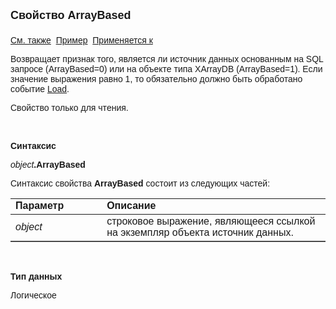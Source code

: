 ﻿<html>
<head>
<title>Источник данных\ArrayBased</title>
</head>

<body>

<p><strong><font size="4" face="Arial">Свойство ArrayBased<br>
<br>
</font></strong><font face="Arial"><a href="../Asdata.html">См. также</a>&nbsp;
<u>Пример</u>&nbsp; <a href="../Asdata.html">Применяется к</a></font></p>

<p><font face="Arial">Возвращает признак того, является ли источник 
данных основанным на SQL запросе (ArrayBased=0) или на объекте типа XArrayDB (ArrayBased=1). 
Если значение выражения равно 1, то обязательно должно быть обработано событие <a href="../../ScriptProcs/Load.html">
Load</a>.</font></p>

<p><font face="Arial">Свойство только для чтения.</font></p>

<p class="label">&nbsp;</p>

<p class="label"><font face="Arial"><b>Синтаксис</b></font></p>

<p><font face="Arial"><em>object</em><strong>.</strong></font><strong><font face="Arial">ArrayBased</font></strong></p>

<p><font face="Arial">Синтаксис свойства </font><strong>
<font face="Arial">ArrayBased</font></strong><font face="Arial">
состоит из следующих частей:</font></p>

<table border="1" cellPadding="5" cols="2" frame="below" rules="rows">
<TBODY>
  <tr vAlign="top">
    <td class="label" width="29%"><font face="Arial"><b>Параметр</b></font></td>
    <td class="label" width="71%"><font face="Arial"><strong>Описание</strong></font></td>
  </tr>
  <tr>
    <td width="29%"><em><font face="Arial">object</font></em></td>
    <td width="71%"><font face="Arial">строковое выражение, являющееся 
	ссылкой на экземпляр объекта источник данных.</font></td>
  </tr>
</TBODY>
</table>

<p class="label">&nbsp;</p>

<p class="label"><font face="Arial"><b>Тип данных</b></font></p>

<p class="label"><font face="Arial">Логическое</font></p>
</body>
</html>
